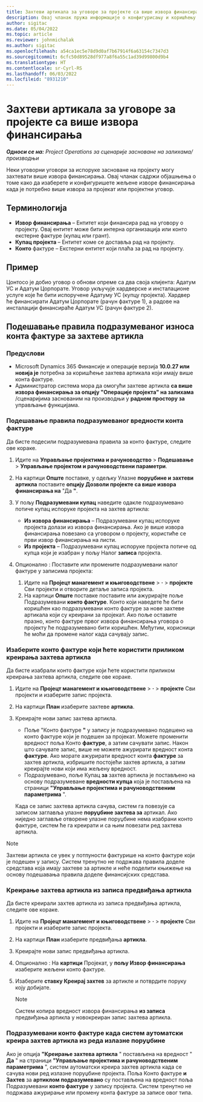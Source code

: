 ```yaml
---
title: Захтеви артикала за уговоре за пројекте са више извора финансирања
description: Овај чланак пружа информације о конфигурисању и коришћењу захтева артикала са више извора финансирања.
author: sigitac
ms.date: 05/04/2022
ms.topic: article
ms.reviewer: johnmichalak
ms.author: sigitac
ms.openlocfilehash: a54ca1ec5e78d9d0af7b67914f6a63154c7347d3
ms.sourcegitcommit: 6cfc50d89528df977a8f6a55c1ad39d99800d9b4
ms.translationtype: HT
ms.contentlocale: sr-Cyrl-RS
ms.lasthandoff: 06/03/2022
ms.locfileid: "8931210"
---
```

# <a name="item-requirements-for-project-contracts-with-multiple-funding-sources"></a>Захтеви артикала за уговоре за пројекте са више извора финансирања

_**Односи се на:** Project Operations за сценарије засноване на залихама/производњи_

Неки уговорни уговори за испоруке засноване на пројекту могу захтевати више извора финансирања. Овај чланак садржи објашњења о томе како да изаберете и конфигуришете жељене изворе финансирања када је потребно више извора за пројекат или пројектни уговор.

## <a name="terminology"></a>Терминологија

- **Извор финансирања** – Ентитет који финансира рад на уговору о пројекту. Овај ентитет може бити интерна организација или конто екстерне фактуре (купац или грант).
- **Купац пројекта** – Ентитет коме се доставља рад на пројекту.
- **Конто** фактуре – Екстерни ентитет који плаћа за рад на пројекту.

## <a name="example"></a>Пример

Цонтосо је добио уговор о обнови опреме са два своја клијента: Адатум УС и Адатум Цорпорате. Уговор укључује хардверске и инсталационе услуге које ће бити испоручене Адатуму УС (купцу пројекта). Хардвер ће финансирати Адатум Цорпорате (рачун фактуре 1), а радове на инсталацији финансираће Адатум УС (рачун фактуре 2).

## <a name="set-up-invoice-account-defaulting-rules-for-item-requirements"></a>Подешавање правила подразумеваног износа конта фактуре за захтеве артикла

### <a name="prerequisites"></a>Предуслови

- Microsoft Dynamics 365 Финансије и операције верзија **10.0.27 или новија је** потребна за коришћење захтева артикала који имају више конта фактуре.
- Администратор система мора да омогући захтеве артикла **са више извора финансирања за опцију "Операције пројекта" на залихама** /сценаријима заснованим на производњи у **радном простору за** управљање функцијама.

### <a name="set-up-the-invoice-account-defaulting-rules"></a>Подешавање правила подразумеваног вредности конта фактуре

Да бисте подесили подразумевана правила за конто фактуре, следите ове кораке.

1. Идите на **Управљање пројектима и рачуноводство** \> **Подешавање** \> **Управљање пројектом и рачуноводствени параметри**.
1. На картици **Опште** поставке, у одељку Улазне **поруџбине и захтеви артикла** поставите **опцију Дозволи пројекте са више извора финансирања на** "Да **"**.
1. У пољу **Подразумевани купац** наведите одакле подразумевано потиче купац испоруке пројекта на захтев артикла:

    - **Из извора финансирања** – Подразумевани купац испоруке пројекта долази из извора финансирања. Ако је више извора финансирања повезано са уговором о пројекту, користиће се први извор финансирања на листи.
    - **Из пројекта** – Подразумевани купац испоруке пројекта потиче од купца који је изабран у пољу Налог **записа** пројекта.

1. Опционално : Поставите или промените подразумевани налог фактуре у записима пројекта:

    1. Идите на **Пројецт манагемент и књиговодствене** \> **·** \> **пројекте** Сви пројекти и отворите детаље записа пројекта.
    2. На картици **Опште** поставке поставите или ажурирајте поље Подразумевани **конто фактуре**. Конто који наведете ће бити коришћен као подразумевани конто фактуре за нове захтеве артикала који су креирани за пројекат. Ако поље оставите празно, конто фактуре првог извора финансирања уговора о пројекту ће подразумевано бити коришћен. Међутим, корисници ће моћи да промене налог када сачувају запис.

### <a name="select-the-invoice-account-to-use-when-you-create-an-item-requirement"></a>Изаберите конто фактуре који ћете користити приликом креирања захтева артикла

Да бисте изабрали конто фактуре који ћете користити приликом креирања захтева артикла, следите ове кораке.

1. Идите на **Пројецт манагемент и књиговодствене** \> **·** \> **пројекте** Сви пројекти и изаберите запис пројекта.
1. На картици **План** изаберите захтеве **артикла**.
1. Креирајте нови запис захтева артикла.

    - Поље "Конто фактуре **"** у запису је подразумевано подешено на конто фактуре који је подешен за пројекат. Можете променити вредност поља Конто **фактуре**, а затим сачувати запис. Након што сачувате запис, више не можете ажурирати вредност конта **фактуре**. Ако морате ажурирати вредност конта **фактуре** за захтев артикла, избришите постојећи захтев артикла, а затим креирајте нови који има жељену вредност.
    - Подразумевано, поље Купац **за** захтев артикла је постављено на основу подразумеване **вредности купца** која је постављена на страници **"Управљање пројектима и рачуноводственим параметрима** ".

    Када се запис захтева артикла сачува, систем га повезује са записом заглавља улазне **поруџбине захтева за** артикал. Ако ниједно заглавље отворене улазне поруџбине нема изабрани конто фактуре, систем ће га креирати и са њим повезати ред захтева артикла.

> [!NOTE]
> Захтеви артикла се увек у потпуности фактурише на конто фактуре који је подешен у запису. Систем тренутно не подржава правила доделе средстава која имају захтеве за артикле и неће поделити књижење на основу подешавања правила доделе финансијских средстава.

### <a name="create-an-item-requirement-from-an-item-forecast-record"></a>Креирање захтева артикла из записа предвиђања артикла

Да бисте креирали захтев артикла из записа предвиђања артикла, следите ове кораке.

1. Идите на **Пројецт манагемент и књиговодствене** \> **·** \> **пројекте** Сви пројекти и изаберите запис пројекта.
1. На картици **План** изаберите предвиђања **артикла**.
1. Креирајте нови запис предвиђања артикла.
1. Опционално : На **картици** Пројекат, у **пољу Извор финансирања** изаберите жељени конто фактуре.
1. Изаберите **ставку Креирај захтев** за артикле и потврдите поруку коју добијате.

    > [!NOTE]
    > Систем копира вредност извора финансирања **из записа** предвиђања артикла у новокреиран запис захтева артикла.

### <a name="default-invoice-account-when-the-system-automatically-creates-an-item-requirement-from-a-purchase-order-line"></a>Подразумевани конто фактуре када систем аутоматски креира захтев артикла из реда излазне поруџбине

Ако је опција **"Креирање захтева артикла** " постављена на вредност " **Да** " на страници **"Управљање пројектима и рачуноводственим параметрима** ", систем аутоматски креира захтев артикла када се сачува нови ред излазне поруџбине пројекта. Поља Конто фактуре **и Захтев** за **артиклом подразумевано** су постављена на вредност поља Подразумевани **конто фактуре** у запису пројекта. Систем тренутно не подржава ажурирање или промену конта фактуре за записе овог типа.
